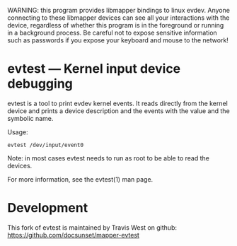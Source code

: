 WARNING: this program provides libmapper bindings to linux evdev.  Anyone
connecting to these libmapper devices can see all your interactions with the
device, regardless of whether this program is in the foreground or running in a
background process.  Be careful not to expose sensitive information such as
passwords if you expose your keyboard and mouse to the network!

evtest — Kernel input device debugging
======================================

evtest is a tool to print evdev kernel events. It reads directly from the
kernel device and prints a device description and the events with the value
and the symbolic name.

Usage:

    evtest /dev/input/event0

Note: in most cases evtest needs to run as root to be able to read the
devices.

For more information, see the evtest(1) man page.

Development
==========

This fork of evtest is maintained by Travis West on github: https://github.com/docsunset/mapper-evtest

